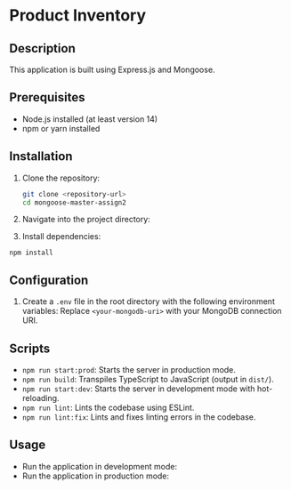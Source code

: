 # Product Inventory

## Description

This application is built using Express.js and Mongoose.

## Prerequisites

- Node.js installed (at least version 14)
- npm or yarn installed

## Installation

1. Clone the repository:

   ```bash
   git clone <repository-url>
   cd mongoose-master-assign2
   ```

2. Navigate into the project directory:
3. Install dependencies:

```
npm install
```

## Configuration

1. Create a `.env` file in the root directory with the following environment variables:
   Replace `<your-mongodb-uri>` with your MongoDB connection URI.

## Scripts

- `npm run start:prod`: Starts the server in production mode.
- `npm run build`: Transpiles TypeScript to JavaScript (output in `dist/`).
- `npm run start:dev`: Starts the server in development mode with hot-reloading.
- `npm run lint`: Lints the codebase using ESLint.
- `npm run lint:fix`: Lints and fixes linting errors in the codebase.

## Usage

- Run the application in development mode:
- Run the application in production mode:
